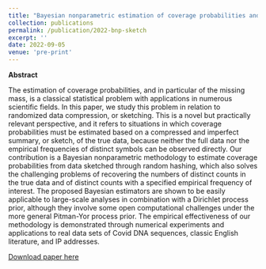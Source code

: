 ```yaml
---
title: "Bayesian nonparametric estimation of coverage probabilities and distinct counts from sketched data"
collection: publications
permalink: /publication/2022-bnp-sketch
excerpt: ''
date: 2022-09-05
venue: 'pre-print'
---
```


**Abstract**

The estimation of coverage probabilities, and in particular of the missing mass, is a classical statistical problem with applications in numerous scientific fields. In this paper, we study this problem in relation to randomized data compression, or sketching. This is a novel but practically relevant perspective, and it refers to situations in which coverage probabilities must be estimated based on a compressed and imperfect summary, or sketch, of the true data, because neither the full data nor the empirical frequencies of distinct symbols can be observed directly. Our contribution is a Bayesian nonparametric methodology to estimate coverage probabilities from data sketched through random hashing, which also solves the challenging problems of recovering the numbers of distinct counts in the true data and of distinct counts with a specified empirical frequency of interest. The proposed Bayesian estimators are shown to be easily applicable to large-scale analyses in combination with a Dirichlet process prior, although they involve some open computational challenges under the more general Pitman-Yor process prior. The empirical effectiveness of our methodology is demonstrated through numerical experiments and applications to real data sets of Covid DNA sequences, classic English literature, and IP addresses.

[Download paper here](http://msesia.github.io/files/bnp-sketch.pdf)